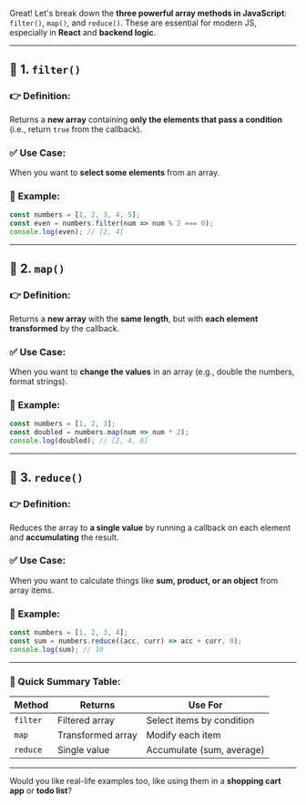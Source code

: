 Great! Let's break down the **three powerful array methods in JavaScript**: `filter()`, `map()`, and `reduce()`. These are essential for modern JS, especially in **React** and **backend logic**.

---

## 🔹 1. `filter()`  
### 👉 **Definition:**  
Returns a **new array** containing **only the elements that pass a condition** (i.e., return `true` from the callback).

### ✅ **Use Case:**  
When you want to **select some elements** from an array.

### 🧪 **Example:**

```javascript
const numbers = [1, 2, 3, 4, 5];
const even = numbers.filter(num => num % 2 === 0);
console.log(even); // [2, 4]
```

---

## 🔹 2. `map()`  
### 👉 **Definition:**  
Returns a **new array** with the **same length**, but with **each element transformed** by the callback.

### ✅ **Use Case:**  
When you want to **change the values** in an array (e.g., double the numbers, format strings).

### 🧪 **Example:**

```javascript
const numbers = [1, 2, 3];
const doubled = numbers.map(num => num * 2);
console.log(doubled); // [2, 4, 6]
```

---

## 🔹 3. `reduce()`  
### 👉 **Definition:**  
Reduces the array to **a single value** by running a callback on each element and **accumulating** the result.

### ✅ **Use Case:**  
When you want to calculate things like **sum, product, or an object** from array items.

### 🧪 **Example:**

```javascript
const numbers = [1, 2, 3, 4];
const sum = numbers.reduce((acc, curr) => acc + curr, 0);
console.log(sum); // 10
```

---

### 🧠 Quick Summary Table:

| Method   | Returns        | Use For                    |
|----------|----------------|----------------------------|
| `filter` | Filtered array | Select items by condition  |
| `map`    | Transformed array | Modify each item          |
| `reduce` | Single value    | Accumulate (sum, average)  |

---

Would you like real-life examples too, like using them in a **shopping cart app** or **todo list**?